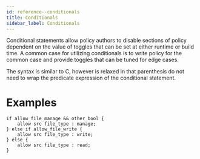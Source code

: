 ```yaml
---
id: reference--conditionals
title: Conditionals
sidebar_label: Conditionals
---
```


Conditional statements allow policy authors to disable sections of
policy dependent on the value of toggles that can be set at either
runtime or build time. A common case for utilizing conditionals is to
write policy for the common case and provide toggles that can be tuned
for edge cases.

The syntax is similar to C, however is relaxed in that parenthesis do
not need to wrap the predicate expression of the conditional statement.

Examples
========

    if allow_file_manage && other_bool {
        allow src file_type : manage;
    } else if allow_file_write {
        allow src file_type : write;
    } else {
        allow src file_type : read;
    }
